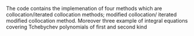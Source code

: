 The code contains the implemenation of four methods which are collocation/iterated collocation methods; 
modified collocation/ iterated modified collocation method.
Moreover three example of integral equations covering Tchebychev polynomials of first and second kind
